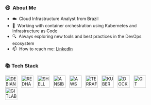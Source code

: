 ### :smile: &nbsp;About Me
- :cloud: &nbsp;Cloud Infrastructure Analyst from Brazil
- :rocket: &nbsp;Working with container orchestration using Kubernetes and Infrastructure as Code
- :mag: &nbsp;Always exploring new tools and best practices in the DevOps ecosystem
- :mailbox: &nbsp;How to reach me: [LinkedIn](https://www.linkedin.com/in/diego-leal-de-souza-6b8033104)
##

### :books: Tech Stack
<img 
    align="left" 
    alt="DEBIAN"
    title="DEBIAN" 
    width="40px" 
    style="padding-right: 10px;" 
    src="https://cdn.jsdelivr.net/gh/devicons/devicon@latest/icons/debian/debian-original.svg" 
/>
<img 
    align="left" 
    alt="REDHAT" 
    title="REDHAT"
    width="40px" 
    style="padding-right: 10px;" 
    src="https://cdn.jsdelivr.net/gh/devicons/devicon@latest/icons/redhat/redhat-original.svg" 
/>
<img 
    align="left" 
    alt="SHELL" 
    title="SHELL"
    width="40px" 
    style="padding-right: 10px;" 
    src="https://cdn.jsdelivr.net/gh/devicons/devicon@latest/icons/bash/bash-original.svg" 
/>
<img 
    align="left" 
    alt="ANSIBLE" 
    title="ANSIBLE"
    width="40px" 
    style="padding-right: 10px;" 
    src="https://cdn.jsdelivr.net/gh/devicons/devicon@latest/icons/ansible/ansible-original.svg" 
/>
<img 
    align="left" 
    alt="AWS"
    title="AWS" 
    width="40px" 
    style="padding-right: 10px;" 
    src="https://cdn.jsdelivr.net/gh/devicons/devicon@latest/icons/amazonwebservices/amazonwebservices-original-wordmark.svg" 
/>
<img 
    align="left" 
    alt="TERRAFORM" 
    title="TERRAFORM"
    width="40px" 
    style="padding-right: 10px;" 
    src="https://cdn.jsdelivr.net/gh/devicons/devicon@latest/icons/terraform/terraform-original.svg" 
/>
<img 
    align="left" 
    alt="KUBERNETES"
    title="KUBERNETES" 
    width="40px" 
    style="padding-right: 10px;" 
    src="https://cdn.jsdelivr.net/gh/devicons/devicon@latest/icons/kubernetes/kubernetes-original.svg" 
/>
<img 
    align="left" 
    alt="DOCKER" 
    title="DOCKER"
    width="40px" 
    style="padding-right: 10px;" 
    src="https://cdn.jsdelivr.net/gh/devicons/devicon@latest/icons/docker/docker-original.svg" 
/>
<img 
    align="left" 
    alt="GIT" 
    title="GIT"
    width="40px" 
    style="padding-right: 10px;" 
    src="https://cdn.jsdelivr.net/gh/devicons/devicon@latest/icons/git/git-original.svg" 
/>
<img 
    align="left" 
    alt="GITLAB"
    title="GITLAB" 
    width="40px" 
    style="padding-right: 10px;" 
    src="https://cdn.jsdelivr.net/gh/devicons/devicon@latest/icons/gitlab/gitlab-original.svg" 
/>

<br/>
<br/>
